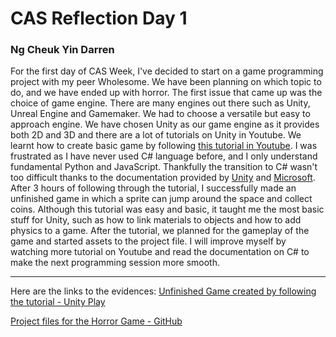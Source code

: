 # CAS Reflection Day 1
### Ng Cheuk Yin Darren

 For the first day of CAS Week, I've decided to start on a game programming project with my peer Wholesome. We have been planning on which topic to do, and we have ended up with horror.
 The first issue that came up was the choice of game engine. There are many engines out there such as Unity, Unreal Engine and Gamemaker. We had to choose a versatile but easy to approach engine. We have chosen Unity as our game engine as it provides both 2D and 3D and there are a lot of tutorials on Unity in Youtube.
 We learnt how to create basic game by following [this tutorial in Youtube](https://www.youtube.com/watch?v=pwZpJzpE2lQ). I was frustrated as I have never used C# language before, and I only understand fundamental Python and JavaScript.
 Thankfully the transition to C# wasn't too difficult thanks to the documentation provided by [Unity](https://docs.unity3d.com/ScriptReference/) and [Microsoft](https://docs.microsoft.com/en-us/dotnet/csharp/language-reference/).
 After 3 hours of following through the tutorial, I successfully made an unfinished game in which a sprite can jump around the space and collect coins. Although this tutorial was easy and basic, it taught me the most basic stuff for Unity, such as how to link materials to objects and how to add physics to a game.
 After the tutorial, we planned for the gameplay of the game and started assets to the project file.
 I will improve myself by watching more tutorial on Youtube and read the documentation on C# to make the next programming session more smooth.
 
 ---
 
 Here are the links to the evidences:
 [Unfinished Game created by following the tutorial - Unity Play](https://play.unity.com/mg/other/wholesomegame-1)
 
 [Project files for the Horror Game - GitHub](https://github.com/dxrrennng/Koru)